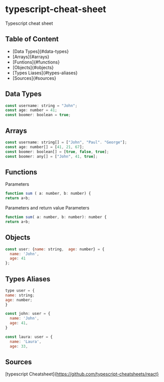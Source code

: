 # typescript-cheat-sheet
Typescript cheat sheet
## Table of Content
* [Data Types]{#data-types}
* [Arrays]{#arrays}
* [Funtions]{#functions}
* [Objects]{#objects}
* [Types Liases]{#types-aliases}
* [Sources]{#sources}

## Data Types
```javascript   
const username: string = "John";   
const age: number = 41;   
const boomer: boolean = true;
```

## Arrays
```javascript   
const username: string[] = ["John", "Paul". "George"];   
const age: number[] = [41, 21, 67];   
const boomer: boolean[] = [true, false, true];
const boomer: any[] = ["John", 41, true];
```

## Functions
Parameters
```javascript   
function sum ( a: number, b: number) {
return a+b;
```

Parameters and return value
Parameters
```javascript   
function sum( a: number, b: number): number {
return a+b;
```

## Objects
```javascript    
const user: {name: string,  age: number} = {
  name: 'John',   
  age: 41
};
```

## Types Aliases
```javascript   
type user = {
name: string;
age: number;
}

const john: user = {
  name: 'John',
  age: 41,
}

const laura: user = {
  name: 'Laura',
  age: 33,
```
## Sources
[typescript Cheatsheet]{https://github.com/typescript-cheatsheets/react}

<!-- ## Data Types
```javascript

``` -->
